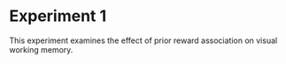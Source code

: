 # Experiment 1
This experiment examines the effect of prior reward association on visual working memory.
